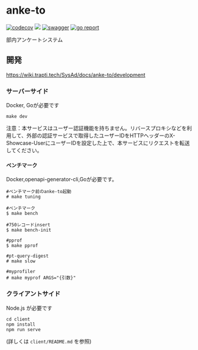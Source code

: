 # anke-to
[![codecov](https://codecov.io/gh/traPtitech/anke-to/branch/main/graph/badge.svg)](https://codecov.io/gh/traPtitech/anke-to)
[![](https://github.com/traPtitech/anke-to/workflows/Release/badge.svg?branch=release)](https://github.com/traPtitech/anke-to/actions)
[![swagger](https://img.shields.io/badge/swagger-docs-brightgreen)](https://apis.trap.jp/?urls.primaryName=anke-to)
[![go report](https://goreportcard.com/badge/traPtitech/anke-to)](https://goreportcard.com/report/traPtitech/anke-to)

部内アンケートシステム

## 開発
https://wiki.trapti.tech/SysAd/docs/anke-to/development
### サーバーサイド
Docker, Goが必要です
```
make dev
```
注意：本サービスはユーザー認証機能を持ちません。リバースプロキシなどを利用して、外部の認証サービスで取得したユーザーIDをHTTPヘッダーのX-Showcase-UserにユーザーIDを設定した上で、本サービスにリクエストを転送してください。

#### ベンチマーク
Docker,openapi-generator-cli,Goが必要です。
```
#ベンチマーク前のanke-to起動
# make tuning

#ベンチマーク
$ make bench

#750レコードinsert
$ make bench-init

#pprof
$ make pprof

#pt-query-digest
# make slow

#myprofiler
# make myprof ARGS="{引数}"
```

### クライアントサイド
Node.js が必要です
```
cd client
npm install
npm run serve
```

(詳しくは `client/README.md` を参照)